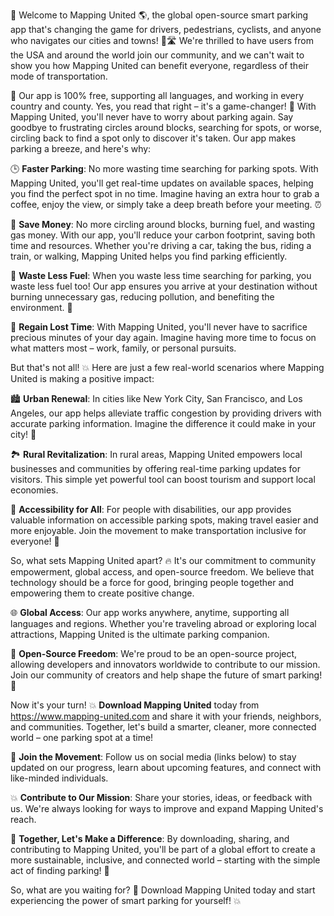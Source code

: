 🎉 Welcome to Mapping United 🌎, the global open-source smart parking app that's changing the game for drivers, pedestrians, cyclists, and anyone who navigates our cities and towns! 🚗🛣️ We're thrilled to have users from the USA and around the world join our community, and we can't wait to show you how Mapping United can benefit everyone, regardless of their mode of transportation.

💯 Our app is 100% free, supporting all languages, and working in every country and county. Yes, you read that right – it's a game-changer! 🤯 With Mapping United, you'll never have to worry about parking again. Say goodbye to frustrating circles around blocks, searching for spots, or worse, circling back to find a spot only to discover it's taken. Our app makes parking a breeze, and here's why:

🕒️ **Faster Parking**: No more wasting time searching for parking spots. With Mapping United, you'll get real-time updates on available spaces, helping you find the perfect spot in no time. Imagine having an extra hour to grab a coffee, enjoy the view, or simply take a deep breath before your meeting. ⏰

💸 **Save Money**: No more circling around blocks, burning fuel, and wasting gas money. With our app, you'll reduce your carbon footprint, saving both time and resources. Whether you're driving a car, taking the bus, riding a train, or walking, Mapping United helps you find parking efficiently.

🌟 **Waste Less Fuel**: When you waste less time searching for parking, you waste less fuel too! Our app ensures you arrive at your destination without burning unnecessary gas, reducing pollution, and benefiting the environment. 🌿

💪 **Regain Lost Time**: With Mapping United, you'll never have to sacrifice precious minutes of your day again. Imagine having more time to focus on what matters most – work, family, or personal pursuits.

But that's not all! 💥 Here are just a few real-world scenarios where Mapping United is making a positive impact:

🏙️ **Urban Renewal**: In cities like New York City, San Francisco, and Los Angeles, our app helps alleviate traffic congestion by providing drivers with accurate parking information. Imagine the difference it could make in your city! 🌆

🏞️ **Rural Revitalization**: In rural areas, Mapping United empowers local businesses and communities by offering real-time parking updates for visitors. This simple yet powerful tool can boost tourism and support local economies.

🚫 **Accessibility for All**: For people with disabilities, our app provides valuable information on accessible parking spots, making travel easier and more enjoyable. Join the movement to make transportation inclusive for everyone! 🎉

So, what sets Mapping United apart? 🔥 It's our commitment to community empowerment, global access, and open-source freedom. We believe that technology should be a force for good, bringing people together and empowering them to create positive change.

🌐 **Global Access**: Our app works anywhere, anytime, supporting all languages and regions. Whether you're traveling abroad or exploring local attractions, Mapping United is the ultimate parking companion.

💪 **Open-Source Freedom**: We're proud to be an open-source project, allowing developers and innovators worldwide to contribute to our mission. Join our community of creators and help shape the future of smart parking! 🚀

Now it's your turn! 💥 **Download Mapping United** today from https://www.mapping-united.com and share it with your friends, neighbors, and communities. Together, let's build a smarter, cleaner, more connected world – one parking spot at a time!

🌟 **Join the Movement**: Follow us on social media (links below) to stay updated on our progress, learn about upcoming features, and connect with like-minded individuals.

💥 **Contribute to Our Mission**: Share your stories, ideas, or feedback with us. We're always looking for ways to improve and expand Mapping United's reach.

🌟 **Together, Let's Make a Difference**: By downloading, sharing, and contributing to Mapping United, you'll be part of a global effort to create a more sustainable, inclusive, and connected world – starting with the simple act of finding parking! 🚗

So, what are you waiting for? 🎉 Download Mapping United today and start experiencing the power of smart parking for yourself! 💥